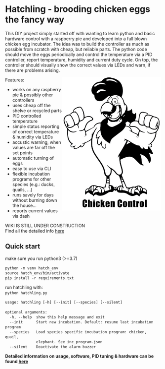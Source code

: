 # Hatchling - brooding chicken eggs the fancy way

This DIY project simply started off with wanting to learn python and basic hardware control with a raspberry pie and developed into a full blown chicken egg incubator. The idea was to build the controller as much as possible from scratch with cheap, but reliable parts. The python code should move the eggs periodically and control the temperature via a PID controller, report temperature, humidity and current duty cycle. On top, the controller should visually show the correct values via LEDs and warn, if there are problems arising. 

<img align="right" src="docs/chicken_control.png" width = 320 hight = 240>

Features:
* works on any raspberry pie & possibly other controllers
* uses cheap off the shelve or recycled parts
* PID controlled temperature
* simple status reporting of correct temperature & humidity via LEDs
* accustic warning, when values are far off the set points
* automatic turning of eggs
* easy to use via CLI
* flexible incubation programs for other species (e.g.: ducks, quails, ...)
* runs savely for days without burning down the house...
* reports current values via dash

WIKI IS STILL UNDER CONSTRUCTION  
Find all the detailed info [here](https://github.com/mstemmer/hatchling/wiki)

## Quick start
make sure you run python3 (>=3.7)

```
python -m venv hatch_env
source hatch_env/bin/activate
pip install -r requirements.txt
```

run hatchling with:  
`python hatchling.py`
```
usage: hatchling [-h] [--init] [--species] [--silent]

optional arguments:
  -h, --help  show this help message and exit
  --init      Start new incubation. Default: resume last incubation program
  --species   Load species specific incubation program: chicken, quail,
              elephant. See inc_program.json
  --silent    Deactivate the alarm buzzer
```

**Detailed information on usage, software, PID tuning & hardware can be found [here](https://github.com/mstemmer/hatchling/wiki)**
